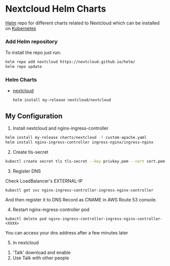 # Nextcloud Helm Charts

[Helm](https://helm.sh) repo for different charts related to Nextcloud which can be installed on [Kubernetes](https://kubernetes.io)

### Add Helm repository

To install the repo just run:

```bash
helm repo add nextcloud https://nextcloud.github.io/helm/
helm repo update
```

### Helm Charts

* [nextcloud](https://nextcloud.github.io/helm/)

  ```bash
  helm install my-release nextcloud/nextcloud
  ```

## My Configuration

1. Install nextcloud and nginx-ingress-controller

```bash
helm install my-release charts/nextcloud -f custom-apache.yaml
helm install nginx-ingress-controller ingress-nginx/ingress-nginx
```

2. Create tls-secret

```bash
kubectl create secret tls tls-secret --key privkey.pem --cert cert.pem
```

3. Register DNS

Check LoadBalancer's EXTERNAL-IP

```
kubectl get svc nginx-ingress-controller-ingress-nginx-controller
```

And then register it to DNS Record as CNAME in AWS Route 53 console.

4. Restart nginx-ingress-controller pod

```
kubectl delete pod nginx-ingress-controller-ingress-nginx-controller-<XXXX>
```

You can access your dns address after a few minutes later

5. In nextcloud

1) 'Talk' download and enable
2) Use Talk with other people
